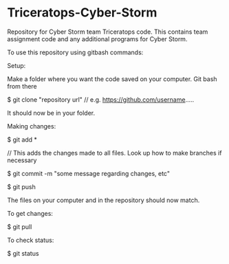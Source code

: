 # Triceratops-Cyber-Storm
Repository for Cyber Storm team Triceratops code.  This contains team assignment code and any additional programs for Cyber Storm.

To use this repository using gitbash commands:

Setup:

Make a folder where you want the code saved on your computer.  Git bash from there

$ git clone "repository url"  // e.g. https://github.com/username.....

It should now be in your folder.


Making changes:

$ git add *

// This adds the changes made to all files.  Look up how to make branches if necessary

$ git commit -m "some message regarding changes, etc"

$ git push

The files on your computer and in the repository should now match.


To get changes:

$ git pull


To check status:

$ git status
